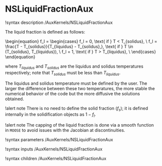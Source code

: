 # NSLiquidFractionAux

!syntax description /AuxKernels/NSLiquidFractionAux

The liquid fraction is defined as follows:

\begin{equation}
f_l =
\begin{cases}
f_l = 0, \text{ if } T < T_{solidus}, \\
f_l = \frac{T - T_{solidus}}{T_{liquidus} - T_{solidus},}, \text{ if } T \in (T_{solidus}, T_{liquidus}), \\
f_l = 1, \text{ if } T > T_{liquidus}, \\
\end{cases}
\end{equation}

where $T_{liquidus}$ and $T_{solidus}$ are the liquidus and solidus temperatures respectively;
note that $T_{solidus}$ must be less than $T_{liquidus}$.

The liquidus and solidus temperature must be defined by the user.
The larger the difference between these two temperatures, the more stable the numerical behavior of the code but the more diffusive the solutions obtained.

!alert note
There is no need to define the solid fraction ($f_s$); it is defined internally in the solidification objects as $1 - f_l$.

!alert note
The capping of the liquid fraction is done via a smooth function in `MOOSE` to avoid issues with the Jacobian at discontinuities.

!syntax parameters /AuxKernels/NSLiquidFractionAux

!syntax inputs /AuxKernels/NSLiquidFractionAux

!syntax children /AuxKernels/NSLiquidFractionAux
